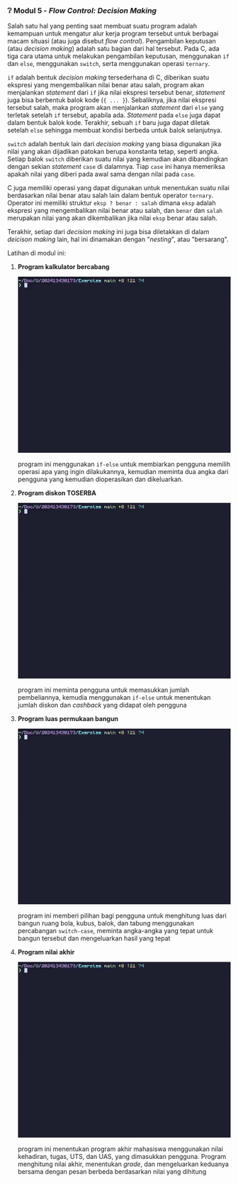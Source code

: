 ### ❔ Modul 5 - _Flow Control: Decision Making_

Salah satu hal yang penting saat membuat suatu program adalah kemampuan untuk
mengatur alur kerja program tersebut untuk berbagai macam situasi (atau juga
disebut _flow control_). Pengambilan keputusan (atau _decision making_) adalah
satu bagian dari hal tersebut. Pada C, ada tiga cara utama untuk melakukan
pengambilan keputusan, menggunakan `if` dan `else`, menggunakan `switch`, serta
menggunakan operasi `ternary`.

`if` adalah bentuk _decision making_ tersederhana di C, diberikan suatu
ekspresi yang mengembalikan nilai benar atau salah, program akan menjalankan
_statement_ dari `if` jika nilai ekspresi tersebut benar, _statement_ juga bisa
berbentuk balok kode (`{ ... }`). Sebaliknya, jika nilai ekspresi tersebut
salah, maka program akan menjalankan _statement_ dari `else` yang terletak
setelah `if` tersebut, apabila ada. _Statement_ pada `else` juga dapat dalam
bentuk balok kode. Terakhir, sebuah `if` baru juga dapat diletak setelah `else`
sehingga membuat kondisi berbeda untuk balok selanjutnya.

`switch` adalah bentuk lain dari _decision making_ yang biasa digunakan jika
nilai yang akan dijadikan patokan berupa konstanta tetap, seperti angka. Setiap
balok `switch` diberikan suatu nilai yang kemudian akan dibandingkan dengan
sekian _statement_ `case` di dalamnya. Tiap `case` ini hanya memeriksa apakah
nilai yang diberi pada awal sama dengan nilai pada `case`.

C juga memiliki operasi yang dapat digunakan untuk menentukan suatu nilai
berdasarkan nilai benar atau salah lain dalam bentuk operator `ternary`.
Operator ini memiliki struktur `eksp ? benar : salah` dimana `eksp` adalah
ekspresi yang mengembalikan nilai benar atau salah, dan `benar` dan `salah`
merupakan nilai yang akan dikembalikan jika nilai `eksp` benar atau salah.

Terakhir, setiap dari _decision making_ ini juga bisa diletakkan di dalam
_deicison making_ lain, hal ini dinamakan dengan "_nesting_", atau "bersarang".

Latihan di modul ini:

1. **Program kalkulator bercabang**

   <div align='center'>
      <img src="/assets/Modul_5_Jobsheet_1.gif" width="540" />
   </div>

   program ini menggunakan `if-else` untuk membiarkan pengguna memilih operasi
   apa yang ingin dilakukannya, kemudian meminta dua angka dari pengguna yang
   kemudian dioperasikan dan dikeluarkan.

2. **Program diskon TOSERBA**

   <div align='center'>
      <img src="/assets/Modul_5_Jobsheet_2.gif" width="540" />
   </div>

   program ini meminta pengguna untuk memasukkan jumlah pembeliannya, kemudia
   menggunakan `if-else` untuk menentukan jumlah diskon dan _cashback_ yang
   didapat oleh pengguna

3. **Program luas permukaan bangun**

   <div align='center'>
      <img src="/assets/Modul_5_Jobsheet_3.gif" width="540" />
   </div>

   program ini memberi pilihan bagi pengguna untuk menghitung luas dari bangun
   ruang bola, kubus, balok, dan tabung menggunakan percabangan `switch-case`,
   meminta angka-angka yang tepat untuk bangun tersebut dan mengeluarkan hasil
   yang tepat

4. **Program nilai akhir**

   <div align='center'>
      <img src="/assets/Modul_5_Jobsheet_4.gif" width="540" />
   </div>

   program ini menentukan program akhir mahasiswa menggunakan nilai kehadiran,
   tugas, UTS, dan UAS, yang dimasukkan pengguna. Program menghitung nilai
   akhir, menentukan _grade_, dan mengeluarkan keduanya bersama dengan pesan
   berbeda berdasarkan nilai yang dihitung

